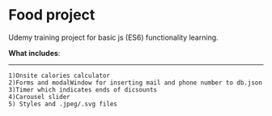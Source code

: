 # Food project
Udemy training project for basic js (ES6) functionality learning.

**What includes**:
____________________

    1)Onsite calories calculator
    2)Forms and modalWindow for inserting mail and phone number to db.json
    3)Timer which indicates ends of dicsounts
    4)Carousel slider
    5) Styles and .jpeg/.svg files 